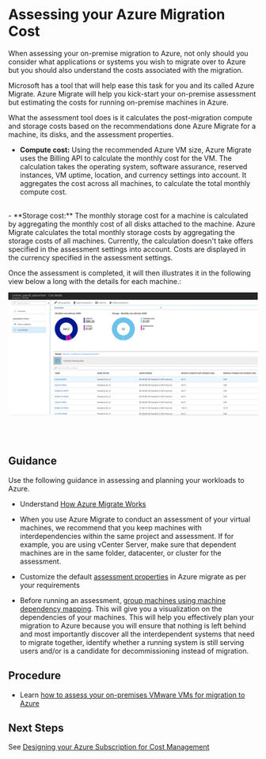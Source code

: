 # Assessing your Azure Migration Cost

When assessing your on-premise migration to Azure, not only should you consider what applications or systems you wish to migrate over to Azure but you should also understand the costs associated with the migration.

Microsoft has a tool that will help ease this task for you and its called Azure Migrate. Azure Migrate will help you kick-start your on-premise assessment but estimating the costs for running on-premise machines in Azure.

What the assessment tool does is it calculates the post-migration compute and storage costs based on the recommendations done Azure Migrate for a machine, its disks, and the assessment properties. 

   - **Compute cost:** Using the recommended Azure VM size, Azure Migrate uses the Billing API to calculate the monthly cost for the VM. The calculation takes the operating system, software assurance, reserved instances, VM uptime, location, and currency settings into account. It aggregates the cost across all machines, to calculate the total monthly compute cost.
<br/>
   - **Storage cost:** The monthly storage cost for a machine is calculated by aggregating the monthly cost of all disks attached to the machine. Azure Migrate calculates the total monthly storage costs by aggregating the storage costs of all machines. Currently, the calculation doesn't take offers specified in the assessment settings into account.
Costs are displayed in the currency specified in the assessment settings.

Once the assessment is completed, it will then illustrates it in the following view below a long with the details for each machine.:

![assessment](https://github.com/alvarovitta/Cost-Management/blob/master/Images/assessment-vm-cost.png)

<br/>
<br/>

## Guidance
Use the following guidance in assessing and planning your workloads to Azure.

- Understand [How Azure Migrate Works](https://docs.microsoft.com/en-us/azure/migrate/migrate-overview#how-does-azure-migrate-work)

- When you use Azure Migrate to conduct an assessment of your virtual machines, we recommend that you keep machines with interdependencies within the same project and assessment. If for example, you are using vCenter Server, make sure that dependent machines are in the same folder, datacenter, or cluster for the assessment. 

- Customize the default [assessment properties](https://docs.microsoft.com/en-us/azure/migrate/how-to-modify-assessment#edit-assessment-properties) in Azure migrate as per your requirements

- Before running an assessment, [group machines using machine dependency mapping](https://docs.microsoft.com/en-us/azure/migrate/how-to-create-group-machine-dependencies#prepare-machines-for-dependency-mapping). This will give you a visualization on the dependencies of your machines. This will help you effectively plan your migration to Azure because you will ensure that nothing is left behind and most importantly discover all the interdependent systems that need to migrate together, identify whether a running system is still serving users and/or is a candidate for decommissioning instead of migration.

## Procedure 

- Learn [how to assess your on-premises VMware VMs for migration to Azure](https://docs.microsoft.com/en-us/azure/migrate/tutorial-assessment-vmware)


## Next Steps
See [Designing your Azure Subscription for Cost Management](https://github.com/alvarovitta/Cost-Management/blob/master/New-3.2-Designing-your-Azure-subscription-for-cost-management.md)
